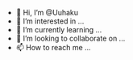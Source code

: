 - 👋 Hi, I’m @Uuhaku
- 👀 I’m interested in ...
- 🌱 I’m currently learning ...
- 💞️ I’m looking to collaborate on ...
- 📫 How to reach me ...

<!---
Uuhaku/Uuhaku is a ✨ special ✨ repository because its `README.md` (this file) appears on your GitHub profile.
You can click the Preview link to take a look at your changes.
--->
